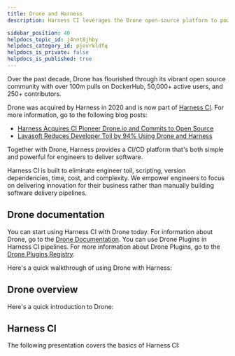 ```yaml
---
title: Drone and Harness
description: Harness CI leverages the Drone open-source platform to power the fastest CI builds on the planet.

sidebar_position: 40
helpdocs_topic_id: j4nnt8jhby
helpdocs_category_id: pjovrkldfq
helpdocs_is_private: false
helpdocs_is_published: true
---
```


Over the past decade, Drone has flourished through its vibrant open source community with over 100m pulls on DockerHub, 50,000+ active users, and 250+ contributors.

Drone was acquired by Harness in 2020 and is now part of [Harness CI](https://harness.io/products/continuous-integration). For more information, go to the following blog posts:

* [Harness Acquires CI Pioneer Drone.io and Commits to Open Source](https://harness.io/blog/featured/harness-acquires-ci-pioneer-drone-io-and-commits-to-open-source/)
* [Lavasoft Reduces Developer Toil by 94% Using Drone and Harness](https://harness.io/customers/case-studies/reduce-developer-toil/)

Together with Drone, Harness provides a CI/CD platform that's both simple and powerful for engineers to deliver software.

Harness CI is built to eliminate engineer toil, scripting, version dependencies, time, cost, and complexity. We empower engineers to focus on delivering innovation for their business rather than manually building software delivery pipelines.

## Drone documentation

You can start using Harness CI with Drone today. For information about Drone, go to the [Drone Documentation](https://docs.drone.io/). You can use Drone Plugins in Harness CI pipelines. For more information about Drone Plugins, go to the [Drone Plugins Registry](http://plugins.drone.io/).

Here's a quick walkthrough of using Drone with Harness:

<!-- Video:
https://harness-1.wistia.com/medias/rpv5vwzpxz-->
<docvideo src="https://www.youtube.com/embed/kZmOCLCpvmk?feature=oembed" />


<!-- div class="hd--embed" data-provider="YouTube" data-thumbnail="https://i.ytimg.com/vi/kZmOCLCpvmk/hqdefault.jpg"><iframe width=" 480" height="270" src="https://www.youtube.com/embed/kZmOCLCpvmk?feature=oembed" frameborder="0" allowfullscreen="allowfullscreen"></iframe></div -->


## Drone overview

Here's a quick introduction to Drone:

<!-- Video:
https://harness-1.wistia.com/medias/rpv5vwzpxz-->
<docvideo src="https://www.youtube.com/embed/f5QW667z8DM?feature=oembed" />

<!-- div class="hd--embed" data-provider="YouTube" data-thumbnail="https://i.ytimg.com/vi/f5QW667z8DM/hqdefault.jpg"><iframe width=" 480" height="270" src="https://www.youtube.com/embed/f5QW667z8DM?feature=oembed" frameborder="0" allowfullscreen="allowfullscreen"></iframe></div -->


## Harness CI

The following presentation covers the basics of Harness CI:

<!-- Video:
https://harness-1.wistia.com/medias/rpv5vwzpxz-->
<docvideo src="https://harness-1.wistia.com/medias/fsc2b05uxz" />

<!--div class="hd--embed" data-provider="Wistia" data-thumbnail="">
   <iframe src="//fast.wistia.net/embed/iframe/fsc2b05uxz" allowtransparency="true" frameborder="0" scrolling="no" class="wistia_embed" name="wistia_embed" allowfullscreen="" mozallowfullscreen="" webkitallowfullscreen="" oallowfullscreen="" msallowfullscreen="" width="620" height="349"></iframe><script src="//fast.wistia.net/assets/external/E-v1.js" async=""></script>
</div -->

